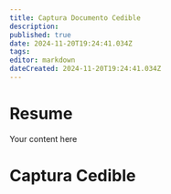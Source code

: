 ```yaml
---
title: Captura Documento Cedible
description: 
published: true
date: 2024-11-20T19:24:41.034Z
tags: 
editor: markdown
dateCreated: 2024-11-20T19:24:41.034Z
---
```


# Resume
Your content here

# Captura Cedible

